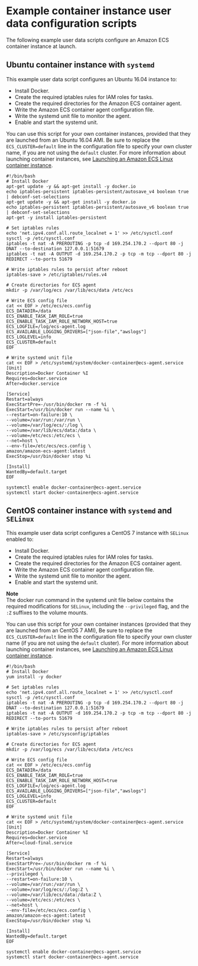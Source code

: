 # Example container instance user data configuration scripts<a name="example_user_data_scripts"></a>

The following example user data scripts configure an Amazon ECS container instance at launch\.

## Ubuntu container instance with `systemd`<a name="ubuntu-systemd-userdata"></a>

This example user data script configures an Ubuntu 16\.04 instance to:
+ Install Docker\.
+ Create the required iptables rules for IAM roles for tasks\.
+ Create the required directories for the Amazon ECS container agent\.
+ Write the Amazon ECS container agent configuration file\.
+ Write the systemd unit file to monitor the agent\.
+ Enable and start the systemd unit\.

You can use this script for your own container instances, provided that they are launched from an Ubuntu 16\.04 AMI\. Be sure to replace the `ECS_CLUSTER=default` line in the configuration file to specify your own cluster name, if you are not using the `default` cluster\. For more information about launching container instances, see [Launching an Amazon ECS Linux container instance](launch_container_instance.md)\.

```
#!/bin/bash
# Install Docker
apt-get update -y && apt-get install -y docker.io
echo iptables-persistent iptables-persistent/autosave_v4 boolean true | debconf-set-selections
apt-get update -y && apt-get install -y docker.io
echo iptables-persistent iptables-persistent/autosave_v6 boolean true | debconf-set-selections
apt-get -y install iptables-persistent

# Set iptables rules
echo 'net.ipv4.conf.all.route_localnet = 1' >> /etc/sysctl.conf
sysctl -p /etc/sysctl.conf
iptables -t nat -A PREROUTING -p tcp -d 169.254.170.2 --dport 80 -j DNAT --to-destination 127.0.0.1:51679
iptables -t nat -A OUTPUT -d 169.254.170.2 -p tcp -m tcp --dport 80 -j REDIRECT --to-ports 51679

# Write iptables rules to persist after reboot
iptables-save > /etc/iptables/rules.v4

# Create directories for ECS agent
mkdir -p /var/log/ecs /var/lib/ecs/data /etc/ecs

# Write ECS config file
cat << EOF > /etc/ecs/ecs.config
ECS_DATADIR=/data
ECS_ENABLE_TASK_IAM_ROLE=true
ECS_ENABLE_TASK_IAM_ROLE_NETWORK_HOST=true
ECS_LOGFILE=/log/ecs-agent.log
ECS_AVAILABLE_LOGGING_DRIVERS=["json-file","awslogs"]
ECS_LOGLEVEL=info
ECS_CLUSTER=default
EOF

# Write systemd unit file
cat << EOF > /etc/systemd/system/docker-container@ecs-agent.service
[Unit]
Description=Docker Container %I
Requires=docker.service
After=docker.service

[Service]
Restart=always
ExecStartPre=-/usr/bin/docker rm -f %i 
ExecStart=/usr/bin/docker run --name %i \
--restart=on-failure:10 \
--volume=/var/run:/var/run \
--volume=/var/log/ecs/:/log \
--volume=/var/lib/ecs/data:/data \
--volume=/etc/ecs:/etc/ecs \
--net=host \
--env-file=/etc/ecs/ecs.config \
amazon/amazon-ecs-agent:latest
ExecStop=/usr/bin/docker stop %i

[Install]
WantedBy=default.target
EOF

systemctl enable docker-container@ecs-agent.service
systemctl start docker-container@ecs-agent.service
```

## CentOS container instance with `systemd` and `SELinux`<a name="centos-systemd-userdata"></a>

This example user data script configures a CentOS 7 instance with `SELinux` enabled to:
+ Install Docker\.
+ Create the required iptables rules for IAM roles for tasks\.
+ Create the required directories for the Amazon ECS container agent\.
+ Write the Amazon ECS container agent configuration file\.
+ Write the systemd unit file to monitor the agent\.
+ Enable and start the systemd unit\.

**Note**  
The docker run command in the systemd unit file below contains the required modifications for `SELinux`, including the `--privileged` flag, and the `:Z` suffixes to the volume mounts\.

You can use this script for your own container instances \(provided that they are launched from an CentOS 7 AMI\), Be sure to replace the `ECS_CLUSTER=default` line in the configuration file to specify your own cluster name \(if you are not using the `default` cluster\)\. For more information about launching container instances, see [Launching an Amazon ECS Linux container instance](launch_container_instance.md)\.

```
#!/bin/bash
# Install Docker
yum install -y docker

# Set iptables rules
echo 'net.ipv4.conf.all.route_localnet = 1' >> /etc/sysctl.conf
sysctl -p /etc/sysctl.conf
iptables -t nat -A PREROUTING -p tcp -d 169.254.170.2 --dport 80 -j DNAT --to-destination 127.0.0.1:51679
iptables -t nat -A OUTPUT -d 169.254.170.2 -p tcp -m tcp --dport 80 -j REDIRECT --to-ports 51679

# Write iptables rules to persist after reboot
iptables-save > /etc/sysconfig/iptables

# Create directories for ECS agent
mkdir -p /var/log/ecs /var/lib/ecs/data /etc/ecs

# Write ECS config file
cat << EOF > /etc/ecs/ecs.config
ECS_DATADIR=/data
ECS_ENABLE_TASK_IAM_ROLE=true
ECS_ENABLE_TASK_IAM_ROLE_NETWORK_HOST=true
ECS_LOGFILE=/log/ecs-agent.log
ECS_AVAILABLE_LOGGING_DRIVERS=["json-file","awslogs"]
ECS_LOGLEVEL=info
ECS_CLUSTER=default
EOF

# Write systemd unit file
cat << EOF > /etc/systemd/system/docker-container@ecs-agent.service
[Unit]
Description=Docker Container %I
Requires=docker.service
After=cloud-final.service

[Service]
Restart=always
ExecStartPre=-/usr/bin/docker rm -f %i 
ExecStart=/usr/bin/docker run --name %i \
--privileged \
--restart=on-failure:10 \
--volume=/var/run:/var/run \
--volume=/var/log/ecs/:/log:Z \
--volume=/var/lib/ecs/data:/data:Z \
--volume=/etc/ecs:/etc/ecs \
--net=host \
--env-file=/etc/ecs/ecs.config \
amazon/amazon-ecs-agent:latest
ExecStop=/usr/bin/docker stop %i

[Install]
WantedBy=default.target
EOF

systemctl enable docker-container@ecs-agent.service
systemctl start docker-container@ecs-agent.service
```